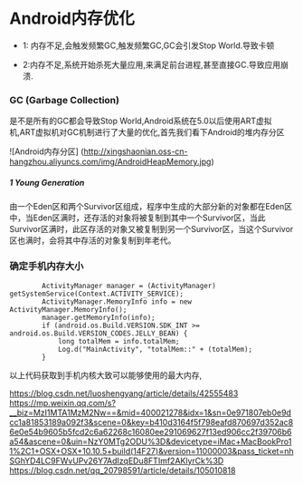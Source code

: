 # Android内存优化

- 1: 内存不足,会触发频繁GC,触发频繁GC,GC会引发Stop World.导致卡顿

- 2:内存不足,系统开始杀死大量应用,来满足前台进程,甚至直接GC.导致应用崩溃.


### GC (Garbage Collection)

是不是所有的GC都会导致Stop World,Android系统在5.0以后使用ART虚拟机,ART虚拟机对GC机制进行了大量的优化,首先我们看下Android的堆内存分区

![Android内存分区] (http://xingshaonian.oss-cn-hangzhou.aliyuncs.com/img/AndroidHeapMemory.jpg)

##### 1 Young Generation

由一个Eden区和两个Survivor区组成，程序中生成的大部分新的对象都在Eden区中，当Eden区满时，还存活的对象将被复制到其中一个Survivor区，当此Survivor区满时，此区存活的对象又被复制到另一个Survivor区，当这个Survivor区也满时，会将其中存活的对象复制到年老代。



### 确定手机内存大小

```
        ActivityManager manager = (ActivityManager) getSystemService(Context.ACTIVITY_SERVICE);
        ActivityManager.MemoryInfo info = new ActivityManager.MemoryInfo();
        manager.getMemoryInfo(info);
        if (android.os.Build.VERSION.SDK_INT >= android.os.Build.VERSION_CODES.JELLY_BEAN) {
            long totalMem = info.totalMem;
            Log.d("MainActivity", "totalMem::" + (totalMem);
        }
```

以上代码获取到手机内核大致可以能够使用的最大内存,

https://blog.csdn.net/luoshengyang/article/details/42555483
https://mp.weixin.qq.com/s?__biz=MzI1MTA1MzM2Nw==&mid=400021278&idx=1&sn=0e971807eb0e9dcc1a81853189a092f3&scene=0&key=b410d3164f5f798eafd870697d352ac86e0e54b9605b5fcd2c6a62268c16080ee291069627f13ed906cc2f39706b6a54&ascene=0&uin=NzY0MTg2ODU%3D&devicetype=iMac+MacBookPro11%2C1+OSX+OSX+10.10.5+build(14F27)&version=11000003&pass_ticket=nhSGhYD4LC9FWvUPv26Y7AdIzqEDu8FTImf2AKlyrCk%3D
https://blog.csdn.net/qq_20798591/article/details/105010818